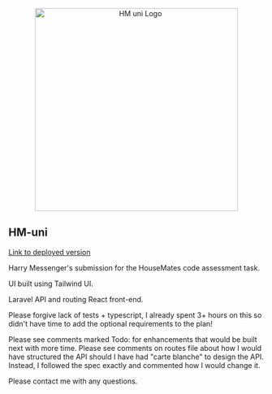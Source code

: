 <p align="center"><a href="https://hmuni.hsmess.dev" target="_blank"><img src="https://dontshootdg.s3.eu-west-2.amazonaws.com/hmuni-white.svg" width="400" alt="HM uni Logo"></a></p>

## HM-uni

<a href="https://hmuni.hsmess.dev" target="_blank"> Link to deployed version </a>

Harry Messenger's submission for the HouseMates code assessment task. <br>

UI built using Tailwind UI. 

Laravel API and routing
React front-end. 

Please forgive lack of tests + typescript, I already spent 3+ hours on this so didn't have time to add the optional requirements to the plan!

Please see comments marked Todo: for enhancements that would be built next with more time. 
Please see comments on routes file about how I would have structured the API should I have had "carte blanche" to design the API.
Instead, I followed the spec exactly and commented how I would change it. 

Please contact me with any questions.
